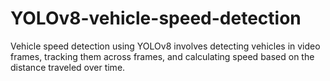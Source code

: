 # YOLOv8-vehicle-speed-detection
Vehicle speed detection using YOLOv8 involves detecting vehicles in video frames, tracking them across frames, and calculating speed based on the distance traveled over time.
